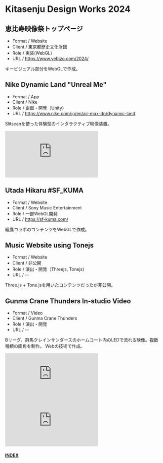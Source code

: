 # Kitasenju Design Works 2024

## 恵比寿映像祭トップページ

* Format / Website
* Client / 東京都歴史文化財団
* Role / 実装(WebGL)
* URL / https://www.yebizo.com/2024/

キービジュアル部分をWebGLで作成。

## Nike Dynamic Land "Unreal Me"

* Format / App
* Client / Nike
* Role / 企画・開発（Unity）
* URL / https://www.nike.com/jp/en/air-max-dn/dynamic-land

Slitscanを使った体験型のインタラクティブ映像装置。

<div class="video">
<iframe title="vimeo-player" src="https://player.vimeo.com/video/931257238?h=7f350db614" frameborder="0"    allowfullscreen></iframe></div>

## Utada Hikaru #SF_KUMA

* Format / Website
* Client / Sony Music Entertainment
* Role / 一部WebGL開発
* URL / https://sf-kuma.com/

綾鷹コラボのコンテンツをWebGLで作成。

## Music Website using Tonejs

* Format / Website
* Client / 非公開
* Role / 演出・開発（Threejs, Tonejs)
* URL / --

Three.js + Tone.jsを用いたコンテンツだったが非公開。

## Gunma Crane Thunders In-studio Video

* Format / Video
* Client / Gunma Crane Thunders
* Role / 演出・開発
* URL / --

Bリーグ、群馬クレインサンダースのホームコート内のLEDで流れる映像。複数種類の画角を制作。
Webの技術で作成。

<div class="video">
<iframe title="vimeo-player" src="https://player.vimeo.com/video/1025713822?h=3e3f0e4a6a" frameborder="0"    allowfullscreen></iframe>
</div>
<div class="videoB">
<iframe title="vimeo-player" src="https://player.vimeo.com/video/1025707827?h=843d6d80aa" frameborder="0"    allowfullscreen></iframe></div>



#### [INDEX](https://kitasenjudesign.github.io/work/)

